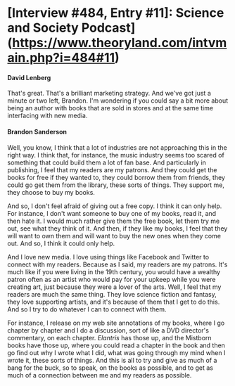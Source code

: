 # [Interview #484, Entry #11]: Science and Society Podcast](https://www.theoryland.com/intvmain.php?i=484#11)

#### David Lenberg

That's great. That's a brilliant marketing strategy. And we've got just a minute or two left, Brandon. I'm wondering if you could say a bit more about being an author with books that are sold in stores and at the same time interfacing with new media.

#### Brandon Sanderson

Well, you know, I think that a lot of industries are not approaching this in the right way. I think that, for instance, the music industry seems too scared of something that could build them a lot of fan base. And particularly in publishing, I feel that my readers are my patrons. And they could get the books for free if they wanted to, they could borrow them from friends, they could go get them from the library, these sorts of things. They support me, they choose to buy my books.

And so, I don't feel afraid of giving out a free copy. I think it can only help. For instance, I don't want someone to buy one of my books, read it, and then hate it. I would much rather give them the free book, let them try me out, see what they think of it. And then, if they like my books, I feel that they will want to own them and will want to buy the new ones when they come out. And so, I think it could only help.

And I love new media. I love using things like Facebook and Twitter to connect with my readers. Because as I said, my readers are my patrons. It's much like if you were living in the 19th century, you would have a wealthy patron often as an artist who would pay for your upkeep while you were creating art, just because they were a lover of the arts. Well, I feel that my readers are much the same thing. They love science fiction and fantasy, they love supporting artists, and it's because of them that I get to do this. And so I try to do whatever I can to connect with them.

For instance, I release on my web site annotations of my books, where I go chapter by chapter and I do a discussion, sort of like a DVD director's commentary, on each chapter.
*Elantris*
has those up, and the Mistborn books have those up, where you could read a chapter in the book and then go find out why I wrote what I did, what was going through my mind when I wrote it, these sorts of things. And this is all to try and give as much of a bang for the buck, so to speak, on the books as possible, and to get as much of a connection between me and my readers as possible.

